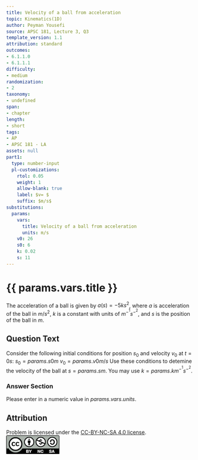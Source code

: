 ```yaml
---
title: Velocity of a ball from acceleration
topic: Kinematics(1D)
author: Peyman Yousefi
source: APSC 181, Lecture 3, Q3
template_version: 1.1
attribution: standard
outcomes:
- 6.1.1.0
- 6.1.1.1
difficulty:
- medium
randomization:
- 2
taxonomy:
- undefined
span:
- chapter
length:
- short
tags:
- AP
- APSC 181 - LA
assets: null
part1:
  type: number-input
  pl-customizations:
    rtol: 0.05
    weight: 1
    allow-blank: true
    label: $v= $
    suffix: $m/s$
substitutions:
  params:
    vars:
      title: Velocity of a ball from acceleration
      units: m/s
    v0: 26
    s0: 6
    k: 0.02
    s: 11
---
```

# {{ params.vars.title }}
The acceleration of a ball is given by $a(s) = -5ks^2$, where $a$ is acceleration of the ball in $m/s^2$, $k$ is a constant with units of $m^-^1s^-^2$, and $s$ is the position of the ball in $m$.

## Question Text

Consider the following initial conditions for position $s_0$ and velocity $v_0$ at $t = 0 s$:
$s_0 = {{params.s0}} m$
$v_0 = {{params.v0}} m/s$
Use these conditions to detemine the velocity of the ball at $s = {{params.s}} m$.
You may use $k = {{params.k}} m^-^1s^-^2$.

### Answer Section

Please enter in a numeric value in ${{ params.vars.units }}$.

## Attribution

Problem is licensed under the [CC-BY-NC-SA 4.0 license](https://creativecommons.org/licenses/by-nc-sa/4.0/).<br> ![The Creative Commons 4.0 license requiring attribution-BY, non-commercial-NC, and share-alike-SA license.](https://raw.githubusercontent.com/firasm/bits/master/by-nc-sa.png)